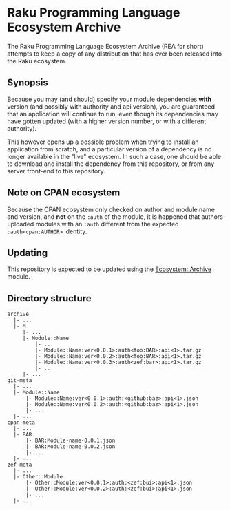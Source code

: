 # Raku Programming Language Ecosystem Archive

The Raku Programming Language Ecosystem Archive (REA for short) attempts
to keep a copy of any distribution that has ever been released into the
Raku ecosystem.

## Synopsis

Because you may (and should) specify your module dependencies **with**
version (and possibly with authority and api version), you are guaranteed
that an application will continue to run, even though its dependencies
may have gotten updated (with a higher version number, or with a different
authority).

This however opens up a possible problem when trying to install an
application from scratch, and a particular version of a dependency is
no longer available in the "live" ecosystem.  In such a case, one
should be able to download and install the dependency from this
repository, or from any server front-end to this repository.

## Note on CPAN ecosystem

Because the CPAN ecosystem only checked on author and module name and
version, and **not** on the `:auth` of the module, it is happened that
authors uploaded modules with an `:auth` different from the expected
`:auth<cpan:AUTHOR>` identity.

## Updating

This repository is expected to be updated using the
[Ecosystem::Archive](https://github.com/lizmat/Ecosystem-Archive) module.

## Directory structure

````
archive
  |- ...
  |- M
     |- ...
     |- Module::Name
         |- ...
         |- Module::Name:ver<0.0.1>:auth<foo:BAR>:api<1>.tar.gz
         |- Module::Name:ver<0.0.2>:auth<foo:BAR>:api<1>.tar.gz
         |- Module::Name:ver<0.0.3>:auth<zef:bar>:api<1>.tar.gz
         |- ...
     |- ...
git-meta
  |- ...
  |- Module::Name
      |- Module::Name:ver<0.0.1>:auth:<github:baz>:api<1>.json
      |- Module::Name:ver<0.0.2>:auth:<github:baz>:api<1>.json
      |- ...
  |- ...
cpan-meta
  |- ...
  |- BAR
      |- BAR:Module-name-0.0.1.json
      |- BAR:Module-name-0.0.2.json
      |- ...
  |- ...
zef-meta
  |- ...
  |- Other::Module
      |- Other::Module:ver<0.0.1>:auth:<zef:bui>:api<1>.json
      |- Other::Module:ver<0.0.2>:auth:<zef:bui>:api<1>.json
      |- ...
  |- ...
````
